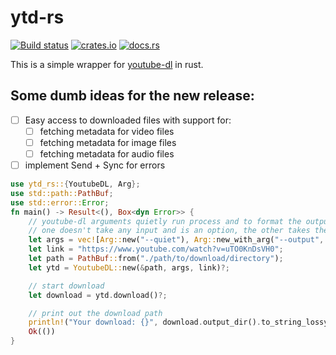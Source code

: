 # ytd-rs
[![Build status](https://github.com/nirusu99/ytd-rs/actions/workflows/rust.yml/badge.svg)](https://github.com/nirusu99/ytd-rs/actions)
[![crates.io](https://img.shields.io/crates/v/ytd-rs.svg)](https://crates.io/crates/ytd-rs)
[![docs.rs](https://docs.rs/ytd-rs/badge.svg)](https://docs.rs/ytd-rs)

This is a simple wrapper for [youtube-dl](https://youtube-dl.org/) in rust.


## Some dumb ideas for the new release:

- [ ] Easy access to downloaded files with support for:
    - [ ] fetching metadata for video files
    - [ ] fetching metadata for image files
    - [ ] fetching metadata for audio files
- [ ] implement Send + Sync for errors

```rust
use ytd_rs::{YoutubeDL, Arg};
use std::path::PathBuf;
use std::error::Error;
fn main() -> Result<(), Box<dyn Error>> {
    // youtube-dl arguments quietly run process and to format the output
    // one doesn't take any input and is an option, the other takes the desired output format as input
    let args = vec![Arg::new("--quiet"), Arg::new_with_arg("--output", "%(title).90s.%(ext)s")];
    let link = "https://www.youtube.com/watch?v=uTO0KnDsVH0";
    let path = PathBuf::from("./path/to/download/directory");
    let ytd = YoutubeDL::new(&path, args, link)?;

    // start download
    let download = ytd.download()?;

    // print out the download path
    println!("Your download: {}", download.output_dir().to_string_lossy())
    Ok(())
}
```
